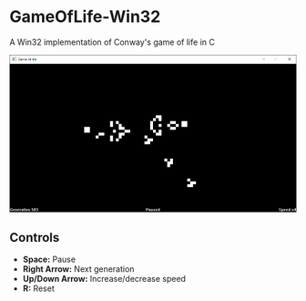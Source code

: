 # GameOfLife-Win32

A Win32 implementation of Conway's game of life in C 

![Screenshot](screenshot.png)

## Controls
- **Space:** Pause
- **Right Arrow:** Next generation
- **Up/Down Arrow:** Increase/decrease speed
- **R:** Reset

